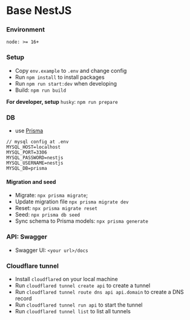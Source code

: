 # Base NestJS

### Environment
```
node: >= 16+
```

### Setup
- Copy `env.example` to `.env` and change config
- Run `npm install` to install packages
- Run `npm run start:dev` when developing
- Build: `npm run build`

**For developer, setup** `husky`: `npm run prepare`

### DB
- use [Prisma](https://www.prisma.io/)
```
// mysql config at .env
MYSQL_HOST=localhost
MYSQL_PORT=3306
MYSQL_PASSWORD=nestjs
MYSQL_USERNAME=nestjs
MYSQL_DB=prisma
```

#### Migration and seed
- Migrate: `npx prisma migrate`;
- Update migration file `npx prisma migrate dev`
- Reset: `npx prisma migrate reset`
- Seed: `npx prisma db seed`
- Sync schema to Prisma models: `npx prisma generate`

### API: Swagger
- Swagger UI: `<your url>/docs`

### Cloudflare tunnel
- Install `cloudflared` on your local machine
- Run `cloudflared tunnel create api` to create a tunnel
- Run `cloudflared tunnel route dns api api.domain` to create a DNS record
- Run `cloudflared tunnel run api` to start the tunnel
- Run `cloudflared tunnel list` to list all tunnels
